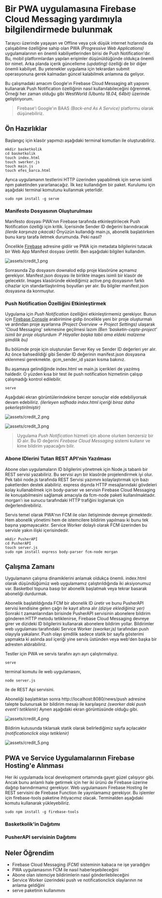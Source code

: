 # Bir PWA uygulamasına Firebase Cloud Messaging yardımıyla bilgilendirmede bulunmak

Tarayıcı üzerinde yaşayan ve Offline veya çok düşük internet hızlarında da çalışabilme özelliğine sahip olan PWA _(Progressive Web Applications)_ uygulamalarının en önemli kabiliyetlerinden birisi de Push Notification'dır. Bu, mobil platformlardan yapılan erişimler düşünüldüğünde oldukça önemli bir nimet. Arka planda içerik güncelleme _(updating)_ özelliği de bir diğer önemli kabiliyet. Bu yetenekler uygulama için tekrardan submit operasyonuna gerek kalmadan güncel kalabilmek anlamına da geliyor.

Bu çalışmadaki amacım Google'ın Firebase Cloud Messaging alt yapısını kullanarak Push Notification özelliğinin nasıl kullanılabileceğini öğrenmek. Örneği her zaman olduğu gibi WestWorld _(Ubuntu 18.04, 64bit)_ üzerinde geliştiriyorum.

>Firebase'i Google'ın BAAS _(Back-end As A Service)_ platformu olarak düşünebiliriz.

## Ön Hazırlıklar

Başlangıç için klasör yapımızı aşağıdaki terminal komutları ile oluşturabiliriz.

```
mkdir basketkolik
cd basketkolik
touch index.html
touch sworker.js
touch main.js
touch efes_barca.html
```

Ayrıca uygulamanın testlerini HTTP üzerinden yapabilmek için serve isimli npm paketinden yararlanacağız. İlk kez kullandığım bir paket. Kurulumu için aşağıdaki terminal komutunu kullanmak yeterlidir.

```
sudo npm install -g serve
```

### Manifesto Dosyasının Oluşturulması

Manifesto dosyası PWA'nın Firebase tarafında etkinleştirilecek Push Notification özelliği için kritik. İçerisinde Sender ID değerini barındıracak _(ilerde karşınıza çıkacak)_ Önyüzün kullandığı main.js, abonelik başlatılırken bunu karşı tarafa iletmek durumunda. Peki nasıl?

Öncelikle [Firebase](https://app-manifest.firebaseapp.com/) adresine gidilir ve PWA için metadata bilgilerini tutacak bir Web App Manifest dosyası üretilir. Ben aşağıdaki bilgileri kullandım.

![assets/credit_1.png](assets/credit_1.png)

Sonrasında Zip dosyasını downalod edip proje klasörüne açmamız gerekiyor. Manifest.json dosyası ile birlikte images isimli bir klasör de gelecektir. Images klasöründe eklediğimiz active.png dosyasının farklı cihazlar için standartlaştırılmış boyutları yer alır. Bu bilgiler manifest.json dosyasına da konmuştur.

### Push Notification Özelliğini Etkinleştirmek

Uygulama için _Push Notification_ özelliğini etkinleştirmemiz gerekiyor. Bunun için [Firebase Console](https://console.firebase.google.com/) arabirimine gidip öncelikle yeni bir proje oluşturmalı ve ardından proje ayarlarına _(Project Overview -> Project Settings)_ ulaşarak 'Cloud Messaging' sekmesine geçilmesi lazım _(Ben 'basketin-cepte-project' isimli bir proje oluşturdum :P Hayaller başka tabii ama eldeki malzeme şimdilik  bu)_

Bu bölümde proje için oluşturulan Server Key ve Sender ID değerleri yer alır. Az önce bahsedildiği gibi Sender ID değerinin manifest.json dosyasına eklenmesi gerekmekte. gcm_sender_id yazan kısma bakınız.

Bu aşamaya gelindiğinde index.html ve main.js içerikleri de yazılmış haldedir. O yüzden kısa bir test ile push notification hizmetinin çalışıp çalışmadığı kontrol edilebilir. 

```
serve
```

Aşağıdaki ekran görüntülerindekine benzer sonuçlar elde edebiliyorsak devam edebiliriz. _(ilerleyen safhada index.html içeriği biraz daha şekerleştirilmiştir)_

![assets/credit_2.png](assets/credit_2.png)

![assets/credit_3.png](assets/credit_3.png)

>Uygulama _Push Notification_ hizmeti için abone olurken benzersiz bir ID alır. Bu ID değerini _Firebase Cloud Messaging_ sistemi kullanır ve kime bildirim yapacağını bilir.

### Abone IDlerini Tutan REST API'nin Yazılması

Abone olan uygulamaların ID bilgilerini yönetmek için Node.js tabanlı bir REST servisi yazabiliriz. Bu servisi ayrı bir klasörde projelendirmek iyi olur. Pek tabii node.js tarafında REST Servisi yazımını kolaylaştırmak için bazı paketlerden destek alabiliriz. express dışında HTTP mesajlarındaki gövdeleri kolay kullanabilmek için body-parser ve servisin Firebase Cloud Messaging ile konuşabilmesini sağlamak amacıyla da fcm-node paketi kullanılmaktadır. morgan'ı ise sunucu tarafındaki HTTP trafiğini loglamak için değerlendirebiliriz.

Servis temel olarak PWA'nın FCM ile olan iletişiminde devreye girmektedir. Hem abonelik yönetimi hem de istemcilere bildirim yapılması ki bunu tek başına yapmayacaktır. Service Worker dolaylı olarak FCM üzerinden bu servisle yakın ilişki içerisindedir.

```
mkdir PusherAPI
cd PusherAPI
touch server.js
sudo npm install express body-parser fcm-node morgan
```

## Çalışma Zamanı

Uygulamanın çalışma dinamiklerini anlamak oldukça önemli. index.html olarak düşündüğümüz web uygulamamız çalıştırıldığında iki aksiyonumuz var. Basketbol topuna basıp bir abonelik başlatmak veya tekrar basarak aboneliği durdurmak.

Abonelik başlatıldığında FCM bir abonelik ID üretir ve bunu PusherAPI servisi kendisine gelen çağrı ile kayıt altına alır _(diziye eklediğimiz yer)_ Sonraki t zamanlarından birisinde PusherAPI servisinin abonelere bildirim gönderen HTTP metodu tetiklenirse, Firebase Cloud Messaging devreye girer ve dizideki ID bilgilerini kullanarak abonelere bildirim yollar. Bildirimler web uygulaması tarafındaki Service Worker _(sworker.js)_ tarafından push olayıyla yakalanır. Push olayı şimdilik sadece statik bir sayfa gösterimi yapmakta ki aslında asıl içeriği yine servis üstünden veya web'den başka bir adresten aldırabiliriz.

Testler için PWA ve servis tarafını ayrı ayrı çalıştırmalıyız.

```
serve
```

terminal komutu ile web uygulamasını,

```
node server.js
```

ile de REST Api servisini.

Aboneliği başlattıktan sonra http://localhost:8080/news/push adresine talepte bulunursak bir bildirim mesajı ile karşılaşırız _(sworker daki push event'i tetiklenir)_ Aynen aşağıdaki ekran görüntüsünde olduğu gibi.

![assets/credit_4.png](assets/credit_4.png)

Bildirim kutusunda tıklarsak statik olarak belirlediğimiz sayfa açılacaktır _(notificationclick olayı tetiklenir)_

![assets/credit_5.png](assets/credit_5.png)

## PWA ve Service Uygulamalarının Firebase Hosting'e Alınması

Her iki uygulamada local development ortamında gayet güzel çalışıyor gibi. Ancak bunu anlamlı hale getirmek için her iki ürünü de Firebase üzerine dağıtıp barındırmamız gerekiyor. Web uygulamasını Firebase Hosting ile REST servisini de Firebase Function ile yayınlamamız gerekiyor. Bu işlemler için firebase-tools paketine ihtiyacımız olacak. Terminalden aşağıdaki komutu kullanarak yükleyebiliriz.

```
sudo npm install -g firebase-tools
```

### Basketkolik'in Dağıtımı



### PusherAPI servisinin Dağıtımı



## Neler Öğrendim

- Firebase Cloud Messaging _(FCM)_ sisteminin kabaca ne işe yaradığını
- PWA uygulamasının FCM ile nasıl haberleşebileceğini
- Abone olan istemciye bildirimlerin nasıl gönderilebileceğini
- Service Worker üzerindeki push ve notificationclick olaylarının ne anlama geldiğini
- serve paketinin kullanımını